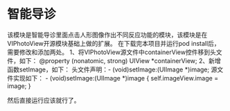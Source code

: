 # 智能导诊
该模块是智能导诊里面点击人形图像作出不同反应功能的模块，该模块是在VIPhotoView开源模块基础上做的扩展。
在下载完本项目并运行pod install后，需要修改和添加两处。
1、将VIPhotoView源文件中containerView控件移到头文件，如下：
	@property (nonatomic, strong) UIView *containerView;
2、新增函数setImage，如下：
	头文件声明：- (void)setImage:(UIImage *)image;
	源文件实现如下：
	- (void)setImage:(UIImage *)image
{
    self.imageView.image = image;
}

然后直接运行应该就行了。